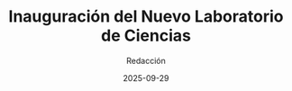 ---
layout: noticia
title: "Inauguración del Nuevo Laboratorio de Ciencias"
date: 2025-09-29
author: "Redacción"
category: "Institucional"
image: "https://images.unsplash.com/photo-1532094349884-543bc11b234d?w=800"
excerpt: "La Institución Educativa Atanasio Girardot inaugura su nuevo laboratorio de ciencias equipado con tecnología de última generación."
---